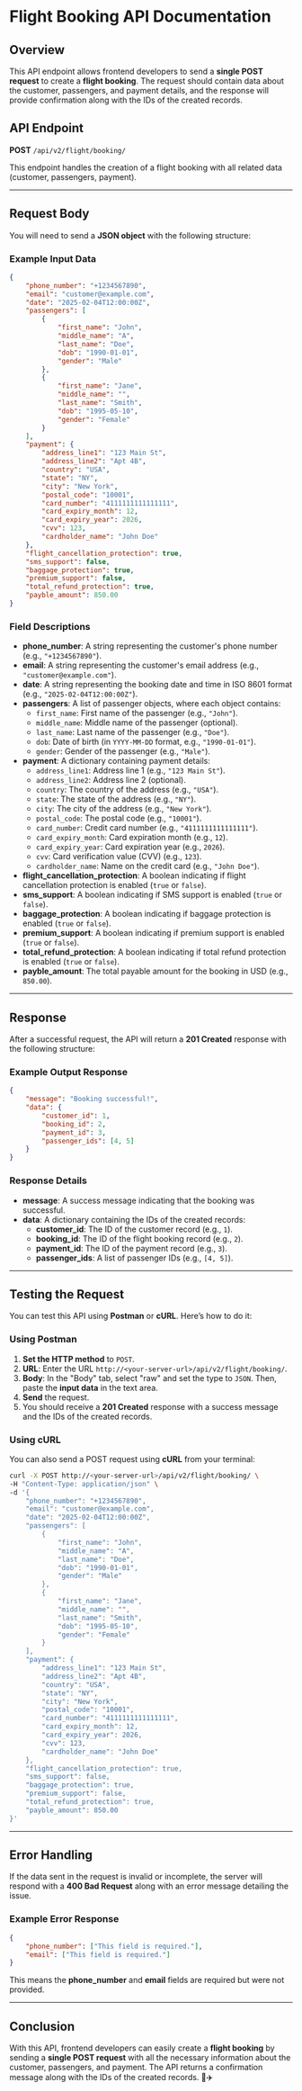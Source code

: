 
# **Flight Booking API Documentation**

## Overview

This API endpoint allows frontend developers to send a **single POST request** to create a **flight booking**. The request should contain data about the customer, passengers, and payment details, and the response will provide confirmation along with the IDs of the created records.


## **API Endpoint**

**POST** `/api/v2/flight/booking/`

This endpoint handles the creation of a flight booking with all related data (customer, passengers, payment).

---

## **Request Body**

You will need to send a **JSON object** with the following structure:

### **Example Input Data**

```json
{
    "phone_number": "+1234567890",
    "email": "customer@example.com",
    "date": "2025-02-04T12:00:00Z",
    "passengers": [
        {
            "first_name": "John",
            "middle_name": "A",
            "last_name": "Doe",
            "dob": "1990-01-01",
            "gender": "Male"
        },
        {
            "first_name": "Jane",
            "middle_name": "",
            "last_name": "Smith",
            "dob": "1995-05-10",
            "gender": "Female"
        }
    ],
    "payment": {
        "address_line1": "123 Main St",
        "address_line2": "Apt 4B",
        "country": "USA",
        "state": "NY",
        "city": "New York",
        "postal_code": "10001",
        "card_number": "4111111111111111",
        "card_expiry_month": 12,
        "card_expiry_year": 2026,
        "cvv": 123,
        "cardholder_name": "John Doe"
    },
    "flight_cancellation_protection": true,
    "sms_support": false,
    "baggage_protection": true,
    "premium_support": false,
    "total_refund_protection": true,
    "payble_amount": 850.00
}
```

### **Field Descriptions**

- **phone_number**: A string representing the customer's phone number (e.g., `"+1234567890"`).
- **email**: A string representing the customer's email address (e.g., `"customer@example.com"`).
- **date**: A string representing the booking date and time in ISO 8601 format (e.g., `"2025-02-04T12:00:00Z"`).
- **passengers**: A list of passenger objects, where each object contains:
  - `first_name`: First name of the passenger (e.g., `"John"`).
  - `middle_name`: Middle name of the passenger (optional).
  - `last_name`: Last name of the passenger (e.g., `"Doe"`).
  - `dob`: Date of birth (in `YYYY-MM-DD` format, e.g., `"1990-01-01"`).
  - `gender`: Gender of the passenger (e.g., `"Male"`).
- **payment**: A dictionary containing payment details:
  - `address_line1`: Address line 1 (e.g., `"123 Main St"`).
  - `address_line2`: Address line 2 (optional).
  - `country`: The country of the address (e.g., `"USA"`).
  - `state`: The state of the address (e.g., `"NY"`).
  - `city`: The city of the address (e.g., `"New York"`).
  - `postal_code`: The postal code (e.g., `"10001"`).
  - `card_number`: Credit card number (e.g., `"4111111111111111"`).
  - `card_expiry_month`: Card expiration month (e.g., `12`).
  - `card_expiry_year`: Card expiration year (e.g., `2026`).
  - `cvv`: Card verification value (CVV) (e.g., `123`).
  - `cardholder_name`: Name on the credit card (e.g., `"John Doe"`).
- **flight_cancellation_protection**: A boolean indicating if flight cancellation protection is enabled (`true` or `false`).
- **sms_support**: A boolean indicating if SMS support is enabled (`true` or `false`).
- **baggage_protection**: A boolean indicating if baggage protection is enabled (`true` or `false`).
- **premium_support**: A boolean indicating if premium support is enabled (`true` or `false`).
- **total_refund_protection**: A boolean indicating if total refund protection is enabled (`true` or `false`).
- **payble_amount**: The total payable amount for the booking in USD (e.g., `850.00`).

---

## **Response**

After a successful request, the API will return a **201 Created** response with the following structure:

### **Example Output Response**

```json
{
    "message": "Booking successful!",
    "data": {
        "customer_id": 1,
        "booking_id": 2,
        "payment_id": 3,
        "passenger_ids": [4, 5]
    }
}
```

### **Response Details**
- **message**: A success message indicating that the booking was successful.
- **data**: A dictionary containing the IDs of the created records:
  - **customer_id**: The ID of the customer record (e.g., `1`).
  - **booking_id**: The ID of the flight booking record (e.g., `2`).
  - **payment_id**: The ID of the payment record (e.g., `3`).
  - **passenger_ids**: A list of passenger IDs (e.g., `[4, 5]`).

---

## **Testing the Request**

You can test this API using **Postman** or **cURL**. Here’s how to do it:

### **Using Postman**

1. **Set the HTTP method** to `POST`.
2. **URL**: Enter the URL `http://<your-server-url>/api/v2/flight/booking/`.
3. **Body**: In the "Body" tab, select "raw" and set the type to `JSON`. Then, paste the **input data** in the text area.
4. **Send** the request.
5. You should receive a **201 Created** response with a success message and the IDs of the created records.

### **Using cURL**

You can also send a POST request using **cURL** from your terminal:

```bash
curl -X POST http://<your-server-url>/api/v2/flight/booking/ \
-H "Content-Type: application/json" \
-d '{
    "phone_number": "+1234567890",
    "email": "customer@example.com",
    "date": "2025-02-04T12:00:00Z",
    "passengers": [
        {
            "first_name": "John",
            "middle_name": "A",
            "last_name": "Doe",
            "dob": "1990-01-01",
            "gender": "Male"
        },
        {
            "first_name": "Jane",
            "middle_name": "",
            "last_name": "Smith",
            "dob": "1995-05-10",
            "gender": "Female"
        }
    ],
    "payment": {
        "address_line1": "123 Main St",
        "address_line2": "Apt 4B",
        "country": "USA",
        "state": "NY",
        "city": "New York",
        "postal_code": "10001",
        "card_number": "4111111111111111",
        "card_expiry_month": 12,
        "card_expiry_year": 2026,
        "cvv": 123,
        "cardholder_name": "John Doe"
    },
    "flight_cancellation_protection": true,
    "sms_support": false,
    "baggage_protection": true,
    "premium_support": false,
    "total_refund_protection": true,
    "payble_amount": 850.00
}'
```

---

## **Error Handling**

If the data sent in the request is invalid or incomplete, the server will respond with a **400 Bad Request** along with an error message detailing the issue.

### **Example Error Response**

```json
{
    "phone_number": ["This field is required."],
    "email": ["This field is required."]
}
```

This means the **phone_number** and **email** fields are required but were not provided.

---

## Conclusion

With this API, frontend developers can easily create a **flight booking** by sending a **single POST request** with all the necessary information about the customer, passengers, and payment. The API returns a confirmation message along with the IDs of the created records. 🎉✈️
